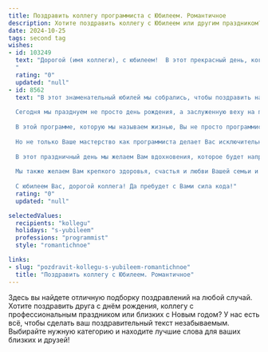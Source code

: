 ```yaml
---
title: Поздравить коллегу программиста с Юбилеем. Романтичное
description: Хотите поздравить коллегу с Юбилеем или другим праздником? Наш ИИ создаст незабываемое поздравление, а вы обязательно выделитесь среди других.  
date: 2024-10-25
tags: second tag
wishes:
- id: 103249
  text: "Дорогой (имя коллеги), с юбилеем!  В этот прекрасный день, когда звёзды светят особенно ярко, позволь мне, как твой коллега и немного…  по секрету…  как твой тайный поклонник твоей невероятной способности превращать код в магию, поздравить тебя с этой знаменательной датой.  Пусть твой путь, усыпанный строчками кода и блеском гениальных решений, будет вечно освещен любовью к своему делу и счастьем, которое ты сам программируешь в своей жизни.  Будь счастлив, любим и вдохновляй нас всех своим талантом!
  "
  rating: "0"
  updated: "null"
- id: 8562
  text: "В этот знаменательный юбилей мы собрались, чтобы поздравить нашего замечательного коллегу, талантливого программиста и человека с прекрасной душой.
  
  Сегодня мы празднуем не просто день рождения, а заслуженную веху на пути Вашей плодотворной деятельности. Ваши блестящие способности, нестандартное мышление и неутомимый труд помогли создать целый мир, наполненный инновациями и технологическими чудесами. Вы превратили абстрактные идеи в осязаемые продукты, которые покорили сердца и умы пользователей.
  
  В этой программе, которую мы называем жизнью, Вы не просто программист, но и архитектор, воплощающий свои мечты в реальность. Вы обладаете даром видеть скрытые паттерны, находить элегантные решения и писать код, который исполнен гармонии и эффективности.
  
  Но не только Ваше мастерство как программиста делает Вас исключительным. Вы также мудрый наставник, всегда готовый поделиться своими знаниями и поддержать коллег. Ваше умение вдохновлять и направлять молодое поколение программистов неоценимо для нашего коллектива.
  
  В этот праздничный день мы желаем Вам вдохновения, которое будет направлять Ваш путь. Пусть каждый код, который Вы напишете, приносит Вам удовлетворение и гордость. Пусть каждый проект, в котором Вы участвуете, становится шедевром программной инженерии.
  
  Мы также желаем Вам крепкого здоровья, счастья и любви Вашей семьи и близких. Пусть Ваша жизнь будет насыщена яркими моментами и нескончаемым потоком удивительных возможностей.
  
  С юбилеем Вас, дорогой коллега! Да пребудет с Вами сила кода!"
  rating: "0"
  updated: "null"

selectedValues:
  recipients: "kollegu"
  holidays: "s-yubileem"
  professions: "programmist"
  style: "romantichnoe"

links:
- slug: "pozdravit-kollegu-s-yubileem-romantichnoe"
  title: "Поздравить коллегу с Юбилеем. Романтичное"
---
```


Здесь вы найдете отличную подборку поздравлений на любой случай.
Хотите поздравить друга с днём рождения, коллегу с профессиональным праздником или близких с Новым годом? У нас есть всё, чтобы сделать ваш поздравительный текст незабываемым. Выбирайте нужную категорию и находите лучшие слова для ваших близких и друзей!
